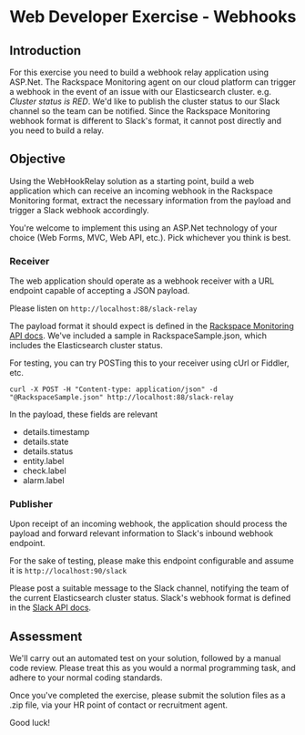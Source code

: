 # Web Developer Exercise - Webhooks

## Introduction

For this exercise you need to build a webhook relay application using ASP.Net. The Rackspace Monitoring agent on our cloud platform can trigger a webhook in the event of an issue with our Elasticsearch cluster. e.g. *Cluster status is RED*. We'd like to publish the cluster status to our Slack channel so the team can be notified. Since the Rackspace Monitoring webhook format is different to Slack's format, it cannot post directly and you need to build a relay.

## Objective

Using the WebHookRelay solution as a starting point, build a web application which can receive an incoming webhook in the Rackspace Monitoring format, extract the necessary information from the payload and trigger a Slack webhook accordingly.

You're welcome to implement this using an ASP.Net technology of your choice (Web Forms, MVC, Web API, etc.). Pick whichever you think is best.

### Receiver

The web application should operate as a webhook receiver with a URL endpoint capable of accepting a JSON payload.

Please listen on `http://localhost:88/slack-relay`

The payload format it should expect is defined in the [Rackspace Monitoring API docs](https://developer.rackspace.com/docs/rackspace-monitoring/v1/api-reference/notification-type-operations/#webhook-notification-type). We've included a sample in RackspaceSample.json, which includes the Elasticsearch cluster status.

For testing, you can try POSTing this to your receiver using cUrl or Fiddler, etc.

`curl -X POST -H "Content-type: application/json" -d "@RackspaceSample.json" http://localhost:88/slack-relay`

In the payload, these fields are relevant

- details.timestamp
- details.state
- details.status
- entity.label
- check.label
- alarm.label

### Publisher

Upon receipt of an incoming webhook, the application should process the payload and forward relevant information to Slack's inbound webhook endpoint.

For the sake of testing, please make this endpoint configurable and assume it is `http://localhost:90/slack`

Please post a suitable message to the Slack channel, notifying the team of the current Elasticsearch cluster status. Slack's webhook format is defined in the [Slack API docs](https://api.slack.com/incoming-webhooks).

## Assessment

We'll carry out an automated test on your solution, followed by a manual code review. Please treat this as you would a normal programming task, and adhere to your normal coding standards.


Once you've completed the exercise, please submit the solution files as a .zip file, via your HR point of contact or recruitment agent.

Good luck!
